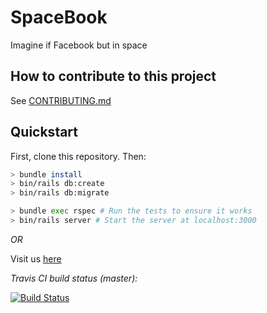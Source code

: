 # SpaceBook

Imagine if Facebook but in space

## How to contribute to this project
See [CONTRIBUTING.md](CONTRIBUTING.md)

## Quickstart

First, clone this repository. Then:

```bash
> bundle install
> bin/rails db:create
> bin/rails db:migrate

> bundle exec rspec # Run the tests to ensure it works
> bin/rails server # Start the server at localhost:3000
```

*OR*

Visit us [here](https://spaciest-of-books.herokuapp.com/)

*Travis CI build status (master):*

[![Build Status](https://travis-ci.org/SevenSecrets/acebook-rails-template.svg?branch=master)](https://travis-ci.org/SevenSecrets/acebook-rails-template)
